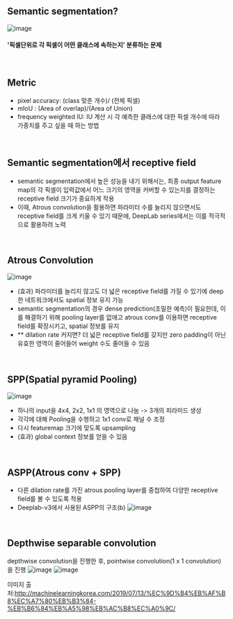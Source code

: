 ## Semantic segmentation?
![image](https://user-images.githubusercontent.com/61492320/206649803-ef5c565e-b351-4152-8e32-4ad01b0a449b.png)
#### '픽셀단위로 각 픽셀이 어떤 클래스에 속하는지' 분류하는 문제

</br>

## Metric
- pixel accuracy: (class 맞춘 개수)/ (전체 픽셀)
- mIoU : (Area of overlap)/(Area of Union)
- frequency weighted IU: IU 계산 시 각 예측한 클래스에 대한 픽셀 개수에 따라 가중치를 주고 싶을 때 하는 방법

</br>


## Semantic segmentation에서 receptive field
- semantic segmentation에서 높은 성능을 내기 위해서는, 최종 output feature map의 각 픽셀이 입력값에서 어느 크기의 영역을 커버할 수 있는지를 결정하는 receptive field 크기가 중요하게 작용
- 이때, Atrous convolution을 활용하면 파라미터 수를 늘리지 않으면서도 receptive field를 크게 키울 수 있기 때문에, DeepLab series에서는 이를 적극적으로 활용하려 노력


</br>


## Atrous Convolution
![image](https://user-images.githubusercontent.com/61492320/206650383-50c01a2d-7f72-4fc3-bac8-cf8f5fb8f4c8.png)
- (효과) 파라미터를 늘리지 않고도 더 넓은 receptive  field를 가질 수 있기에 deep한 네트워크에서도 spatial 정보 유지 가능
- semantic segmentation의 경우 dense prediction(조밀한 예측)이 필요한데, 이를 해결하기 위해 pooling layer를 없애고 atrous conv를 이용하면 receptive field를 확장시키고, spatial 정보를 유지
- ** dilation rate 커지면? 더 넓은 receptive field를 갖지만 zero padding이 아닌 유효한 영역이 줄어들어 weight 수도 줄어들 수 있음

</br>

## SPP(Spatial pyramid Pooling)
![image](https://user-images.githubusercontent.com/61492320/206654406-d42a628b-8e3f-4e71-8458-d38ebdf8556c.png)
- 하나의 input을 4x4, 2x2, 1x1 의 영역으로 나눔 -> 3개의 피라미드 생성
- 각각에 대해 Pooling을 수행하고 1x1 conv로 채널 수 조정
- 다시 featuremap 크기에 맞도록 upsampling
- (효과) global context 정보를 얻을 수 있음

</br>

## ASPP(Atrous conv + SPP)
- 다른 dilation rate를 가진 atrous pooling layer를 중첩하여 다양한 receptive field를 볼 수 있도록 적용
- Deeplab-v3에서 사용된 ASPP의 구조(b)
![image](https://user-images.githubusercontent.com/61492320/206652242-d913f229-0a58-4347-8338-0aae8125d1eb.png)


</br>


## Depthwise separable convolution
depthwise convolution을 진행한 후, pointwise convolution(1 x 1 convolution)을 진행
![image](https://user-images.githubusercontent.com/61492320/206652923-8be28234-101c-4fb8-8720-de0791148c55.png)
![image](https://user-images.githubusercontent.com/61492320/206653065-215ef2bd-464e-441d-8160-73ec96722c98.png)







이미지 출처:http://machinelearningkorea.com/2019/07/13/%EC%9D%B4%EB%AF%B8%EC%A7%80%EB%B3%84-%EB%B6%84%EB%A5%98%EB%AC%B8%EC%A0%9C/
